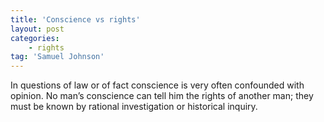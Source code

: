 ```yaml
---
title: 'Conscience vs rights'
layout: post
categories:
    - rights
tag: 'Samuel Johnson'
---
```


In questions of law or of fact conscience is very often confounded with opinion. No man’s conscience can tell him the rights of another man; they must be known by rational investigation or historical inquiry.